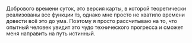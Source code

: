 Добрового времени суток, это версия карты, в которой теоретически реализованы все функции тз, однако мне просто не хватило времени довести всё это до ума. Поэтому я просто рассчитываю на то, что опытный человек увидит это чудо технического прогресса и сможет меня направить на путь истинный. 
